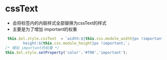 # cssText

- 会将标签内的内联样式全部替换为cssText的样式
- 主要是为了增加 important的权重

```javascript
 this.$el.style.cssText  = `width:${this.css.module_width}px !important;
        height:${this.css.module_height}px !important;`;
/* 增加 important的权重 */
this.$el.style.setProperty('color','#f00','important');
```

